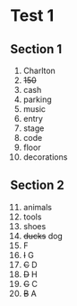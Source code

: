 # Test 1

## Section 1

1. Charlton
2. ~~150~~
3. cash
4. parking
5. music
6. entry
7. stage
8. code
9. floor
10. decorations

## Section 2

11. animals
12. tools
13. shoes
14. ~~ducks~~ dog
15. F
16. ~~I~~ G
17. ~~C~~ D
18. ~~D~~ H
19. ~~G~~ C
20. ~~B~~ A
